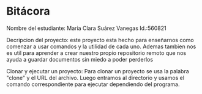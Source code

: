 # Bitácora
Nombre del estudiante:  Maria Clara Suárez Vanegas
Id.:560821

Decripcion del proyecto: este  proyecto esta hecho para enseñarnos como comenzar a usar comandos y la utilidad de cada uno. Ademas tambien nos es util para aprender a crear nuestro propio repositorio remoto que nos ayuda a guardar documentos sin miedo a poder perderlos

 Clonar y ejecutar un proyecto: Para clonar un proyecto se usa la palabra "clone" y el URL del archivo. Luego entramos al directorio y usamos el comando correspondiente para ejecutar dependiendo del programa.